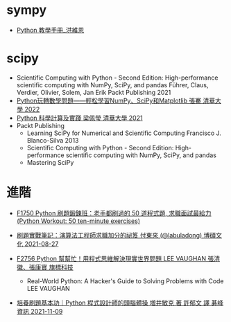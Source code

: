 # sympy
- [Python 教學手冊_洪維恩](https://www.flag.com.tw/bk/t/f2711)
# scipy
- Scientific Computing with Python - Second Edition: High-performance scientific computing with NumPy, SciPy, and pandas Führer, Claus, Verdier, Olivier, Solem, Jan Erik  Packt Publishing 2021
- [Python玩轉數學問題——輕松學習NumPy、SciPy和Matplotlib 張騫 清華大學 2022](https://www.tenlong.com.tw/products/9787302591573?list_name=srh)
- [Python 科學計算及實踐 梁佩瑩 清華大學 2021](https://www.tenlong.com.tw/products/9787302563976?list_name=rd)
- Packt Publishing
  - Learning SciPy for Numerical and Scientific Computing Francisco J. Blanco-Silva  2013
  - Scientific Computing with Python - Second Edition: High-performance scientific computing with NumPy, SciPy, and pandas
  - Mastering SciPy
 
# 進階
- [F1750 Python 刷題鍛鍊班：老手都刷過的 50 道程式題, 求職面試最給力 (Python Workout: 50 ten-minute exercises)](https://www.tenlong.com.tw/products/9789863126645?list_name=srh)

- [刷題實戰筆記：演算法工程師求職加分的祕笈  付東來 (@labuladong)  博碩文化 2021-08-27](https://www.tenlong.com.tw/products/9789864348565?list_name=srh)

- [F2756 Python 幫幫忙！用程式思維解決現實世界問題  LEE VAUGHAN 張清徽、張康寶 旗標科技](https://www.tenlong.com.tw/products/9789863127000?list_name=srh)
  - Real-World Python: A Hacker's Guide to Solving Problems with Code LEE VAUGHAN

- [培養刷題基本功｜Python 程式設計師的頭腦體操  増井敏克 著 許郁文 譯  碁峰資訊  2021-11-09](https://www.tenlong.com.tw/products/9789865029906?list_name=srh)

